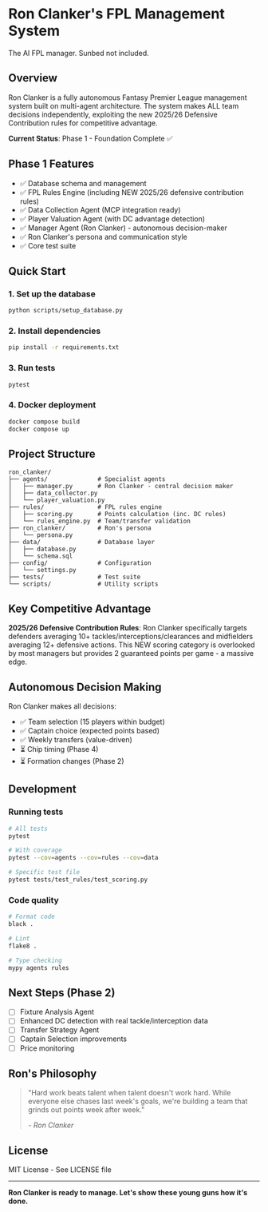 # Ron Clanker's FPL Management System

The AI FPL manager. Sunbed not included.

## Overview

Ron Clanker is a fully autonomous Fantasy Premier League management system built on multi-agent architecture. The system makes ALL team decisions independently, exploiting the new 2025/26 Defensive Contribution rules for competitive advantage.

**Current Status**: Phase 1 - Foundation Complete ✅

## Phase 1 Features

- ✅ Database schema and management
- ✅ FPL Rules Engine (including NEW 2025/26 defensive contribution rules)
- ✅ Data Collection Agent (MCP integration ready)
- ✅ Player Valuation Agent (with DC advantage detection)
- ✅ Manager Agent (Ron Clanker) - autonomous decision-maker
- ✅ Ron Clanker's persona and communication style
- ✅ Core test suite

## Quick Start

### 1. Set up the database

```bash
python scripts/setup_database.py
```

### 2. Install dependencies

```bash
pip install -r requirements.txt
```

### 3. Run tests

```bash
pytest
```

### 4. Docker deployment

```bash
docker compose build
docker compose up
```

## Project Structure

```
ron_clanker/
├── agents/              # Specialist agents
│   ├── manager.py       # Ron Clanker - central decision maker
│   ├── data_collector.py
│   └── player_valuation.py
├── rules/               # FPL rules engine
│   ├── scoring.py       # Points calculation (inc. DC rules)
│   └── rules_engine.py  # Team/transfer validation
├── ron_clanker/         # Ron's persona
│   └── persona.py
├── data/                # Database layer
│   ├── database.py
│   └── schema.sql
├── config/              # Configuration
│   └── settings.py
├── tests/               # Test suite
└── scripts/             # Utility scripts
```

## Key Competitive Advantage

**2025/26 Defensive Contribution Rules**: Ron Clanker specifically targets defenders averaging 10+ tackles/interceptions/clearances and midfielders averaging 12+ defensive actions. This NEW scoring category is overlooked by most managers but provides 2 guaranteed points per game - a massive edge.

## Autonomous Decision Making

Ron Clanker makes all decisions:
- ✅ Team selection (15 players within budget)
- ✅ Captain choice (expected points based)
- ✅ Weekly transfers (value-driven)
- ⏳ Chip timing (Phase 4)
- ⏳ Formation changes (Phase 2)

## Development

### Running tests

```bash
# All tests
pytest

# With coverage
pytest --cov=agents --cov=rules --cov=data

# Specific test file
pytest tests/test_rules/test_scoring.py
```

### Code quality

```bash
# Format code
black .

# Lint
flake8 .

# Type checking
mypy agents rules
```

## Next Steps (Phase 2)

- [ ] Fixture Analysis Agent
- [ ] Enhanced DC detection with real tackle/interception data
- [ ] Transfer Strategy Agent
- [ ] Captain Selection improvements
- [ ] Price monitoring

## Ron's Philosophy

> "Hard work beats talent when talent doesn't work hard. While everyone else chases last week's goals, we're building a team that grinds out points week after week."
>
> *- Ron Clanker*

## License

MIT License - See LICENSE file

---

**Ron Clanker is ready to manage. Let's show these young guns how it's done.**

